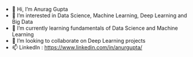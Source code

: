 - 👋 Hi, I’m Anurag Gupta
- 👀 I’m interested in Data Science, Machine Learning, Deep Learning and Big Data
- 🌱 I’m currently learning fundamentals of Data Science and Machine Learning
- 💞️ I’m looking to collaborate on Deep Learning projects
- 📫 LinkedIn : https://www.linkedin.com/in/anurgupta/

<!---
anuraggupta1992/anuraggupta1992 is a ✨ special ✨ repository because its `README.md` (this file) appears on your GitHub profile.
You can click the Preview link to take a look at your changes.
--->
